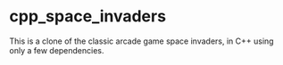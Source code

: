 # cpp_space_invaders

This is a clone of the classic arcade game space invaders, in C++ using only a few dependencies.
